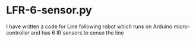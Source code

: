# LFR-6-sensor.py
I have written a code for Line following robot which runs on Arduino micro-controller and has 6 IR sensors to sense the line
